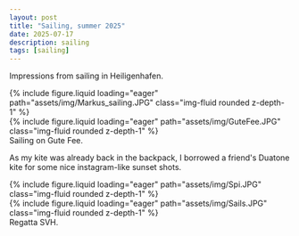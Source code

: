 ```yaml
---
layout: post
title: "Sailing, summer 2025"
date: 2025-07-17
description: sailing
tags: [sailing]
---
```


Impressions from sailing in Heiligenhafen.

<div class="row mt-3">
    <div class="col-sm mt-3 mt-md-0">
        {% include figure.liquid loading="eager" path="assets/img/Markus_sailing.JPG" class="img-fluid rounded z-depth-1" %}
    </div>
    <div class="col-sm mt-3 mt-md-0">
        {% include figure.liquid loading="eager" path="assets/img/GuteFee.JPG" class="img-fluid rounded z-depth-1" %}
    </div>
</div>
<div class="caption">
    Sailing on Gute Fee.
</div>

As my kite was already back in the backpack, I borrowed a friend's Duatone kite for some nice instagram-like sunset shots.

<div class="row mt-3">
    <div class="col-sm mt-3 mt-md-0">
        {% include figure.liquid loading="eager" path="assets/img/Spi.JPG" class="img-fluid rounded z-depth-1" %}
    </div>
    <div class="col-sm mt-3 mt-md-0">
        {% include figure.liquid loading="eager" path="assets/img/Sails.JPG" class="img-fluid rounded z-depth-1" %}
    </div>
</div>
<div class="caption">
    Regatta SVH.
</div>
